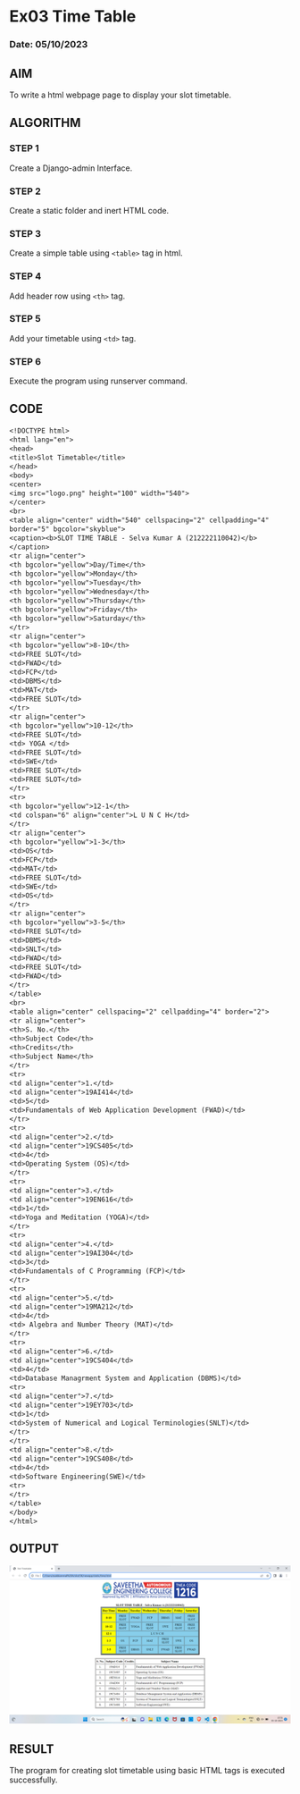 # Ex03 Time Table
### Date: 05/10/2023

## AIM
To write a html webpage page to display your slot timetable.

## ALGORITHM
### STEP 1
Create a Django-admin Interface.

### STEP 2
Create a static folder and inert HTML code.

### STEP 3
Create a simple table using ```<table>``` tag in html.

### STEP 4
Add header row using ```<th>``` tag.

### STEP 5
Add your timetable using ```<td>``` tag.

### STEP 6
Execute the program using runserver command.

## CODE
```
<!DOCTYPE html>
<html lang="en">
<head>
<title>Slot Timetable</title>
</head>
<body>
<center>
<img src="logo.png" height="100" width="540">
</center>
<br>
<table align="center" width="540" cellspacing="2" cellpadding="4" border="5" bgcolor="skyblue">
<caption><b>SLOT TIME TABLE - Selva Kumar A (212222110042)</b></caption>
<tr align="center">
<th bgcolor="yellow">Day/Time</th>
<th bgcolor="yellow">Monday</th>
<th bgcolor="yellow">Tuesday</th>
<th bgcolor="yellow">Wednesday</th>
<th bgcolor="yellow">Thursday</th>
<th bgcolor="yellow">Friday</th>
<th bgcolor="yellow">Saturday</th>
</tr>
<tr align="center">
<th bgcolor="yellow">8-10</th>
<td>FREE SLOT</td>
<td>FWAD</td>
<td>FCP</td>
<td>DBMS</td>
<td>MAT</td>
<td>FREE SLOT</td>
</tr>
<tr align="center">
<th bgcolor="yellow">10-12</th>
<td>FREE SLOT</td>
<td> YOGA </td>
<td>FREE SLOT</td>
<td>SWE</td>
<td>FREE SLOT</td>
<td>FREE SLOT</td>
</tr>
<tr>
<th bgcolor="yellow">12-1</th>
<td colspan="6" align="center">L U N C H</td>
</tr>
<tr align="center">
<th bgcolor="yellow">1-3</th>
<td>OS</td>
<td>FCP</td>
<td>MAT</td>
<td>FREE SLOT</td>
<td>SWE</td>
<td>OS</td>
</tr>
<tr align="center">
<th bgcolor="yellow">3-5</th>
<td>FREE SLOT</td>
<td>DBMS</td>
<td>SNLT</td>
<td>FWAD</td>
<td>FREE SLOT</td>
<td>FWAD</td>
</tr>
</table>
<br>
<table align="center" cellspacing="2" cellpadding="4" border="2">
<tr align="center">
<th>S. No.</th>
<th>Subject Code</th>
<th>Credits</th>
<th>Subject Name</th>
</tr>
<tr>
<td align="center">1.</td>
<td align="center">19AI414</td>
<td>5</td>
<td>Fundamentals of Web Application Development (FWAD)</td>
</tr>
<tr>
<td align="center">2.</td>
<td align="center">19CS405</td>
<td>4</td>
<td>Operating System (OS)</td>
</tr>
<tr>
<td align="center">3.</td>
<td align="center">19EN616</td>
<td>1</td>
<td>Yoga and Meditation (YOGA)</td>
</tr>
<tr>
<td align="center">4.</td>
<td align="center">19AI304</td>
<td>3</td>
<td>Fundamentals of C Programming (FCP)</td>
</tr>
<tr>
<td align="center">5.</td>
<td align="center">19MA212</td>
<td>4</td>
<td> Algebra and Number Theory (MAT)</td>
</tr>
<tr>
<td align="center">6.</td>
<td align="center">19CS404</td>
<td>4</td>
<td>Database Managrment System and Application (DBMS)</td>
<tr>
<td align="center">7.</td>
<td align="center">19EY703</td>
<td>1</td>
<td>System of Numerical and Logical Terminologies(SNLT)</td>
</tr>
</tr>
<td align="center">8.</td>
<td align="center">19CS408</td>
<td>4</td>
<td>Software Engineering(SWE)</td>
<tr>
</tr>
</table>
</body>
</html>

```

## OUTPUT
![Alt text](<Screenshot 2023-10-05 155122.png>)

## RESULT
The program for creating slot timetable using basic HTML tags is executed successfully.

